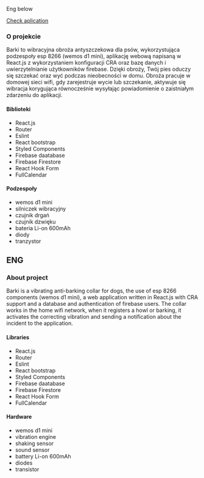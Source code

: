 Eng below

[Check aplication](https://gracious-mcnulty-e57c10.netlify.app "Barki collar app")

### O projekcie
Barki to wibracyjna obroża antyszczekowa dla psów, wykorzystująca podzespoły esp 8266 (wemos d1 mini), aplikację webową napisaną w React.js z wykorzystaniem konfiguracji CRA oraz bazę danych i uwierzytelnianie użytkowników firebase. Dzięki obroży, Twój pies oduczy się szczekać oraz wyć podczas nieobecności w domu. Obroża pracuje w domowej sieci wifi, gdy zarejestruje wycie lub szczekanie, aktywuje się wibracja korygująca równocześnie wysyłając powiadomienie o zaistniałym zdarzeniu do aplikacji. 

#### Biblioteki
  - React.js
  - Router
  - Eslint
  - React bootstrap
  - Styled Components
  - Firebase daatabase
  - Firebase Firestore 
  - React Hook Form
  - FullCalendar
  
#### Podzespoły
  - wemos d1 mini
  - silniczek wibracyjny
  - czujnik drgań
  - czujnik dzwięku
  - bateria Li-on 600mAh
  - diody
  - tranzystor



## ENG

### About project

Barki is a vibrating anti-barking collar for dogs, the use of esp 8266 components (wemos d1 mini), a web application written in React.js with CRA support and a database and authentication of firebase users. The collar works in the home wifi network, when it registers a howl or barking, it activates the correcting vibration and sending a notification about the incident to the application.

#### Libraries

  - React.js
  - Router
  - Eslint
  - React bootstrap
  - Styled Components
  - Firebase daatabase
  - Firebase Firestore 
  - React Hook Form
  - FullCalendar

#### Hardware

  - wemos d1 mini
  - vibration engine
  - shaking sensor
  - sound sensor
  - battery Li-on 600mAh
  - diodes
  - transistor

